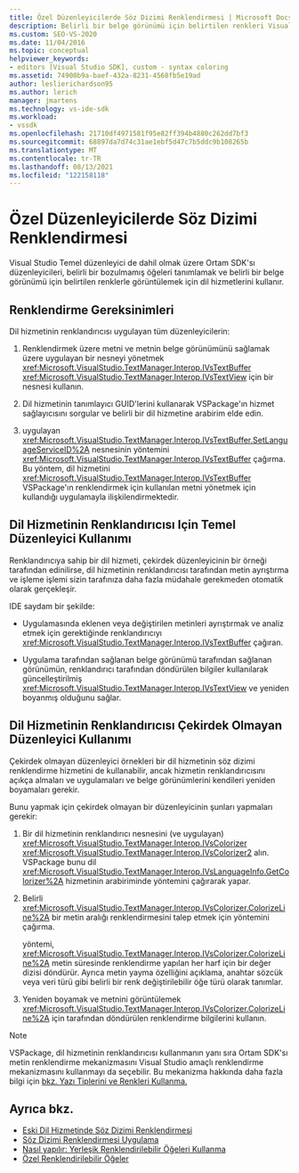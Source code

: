 ```yaml
---
title: Özel Düzenleyicilerde Söz Dizimi Renklendirmesi | Microsoft Docs
description: Belirli bir belge görünümü için belirtilen renkleri Visual Studio Ortam SDK'sı özel düzenleyicileri'nde söz dizimi renklendirmesi hakkında bilgi edinebilirsiniz.
ms.custom: SEO-VS-2020
ms.date: 11/04/2016
ms.topic: conceptual
helpviewer_keywords:
- editors [Visual Studio SDK], custom - syntax coloring
ms.assetid: 74900b9a-baef-432a-8231-4568fb5e19ad
author: leslierichardson95
ms.author: lerich
manager: jmartens
ms.technology: vs-ide-sdk
ms.workload:
- vssdk
ms.openlocfilehash: 21710df4971581f95e82ff394b4880c262dd7bf3
ms.sourcegitcommit: 68897da7d74c31ae1ebf5d47c7b5ddc9b108265b
ms.translationtype: MT
ms.contentlocale: tr-TR
ms.lasthandoff: 08/13/2021
ms.locfileid: "122158118"
---
```

# <a name="syntax-coloring-in-custom-editors"></a>Özel Düzenleyicilerde Söz Dizimi Renklendirmesi
Visual Studio Temel düzenleyici de dahil olmak üzere Ortam SDK'sı düzenleyicileri, belirli bir bozulmamış öğeleri tanımlamak ve belirli bir belge görünümü için belirtilen renklerle görüntülemek için dil hizmetlerini kullanır.

## <a name="colorization-requirements"></a>Renklendirme Gereksinimleri
 Dil hizmetinin renklandırıcısı uygulayan tüm düzenleyicilerin:

1. Renklendirmek üzere metni ve metnin belge görünümünü sağlamak üzere uygulayan bir nesneyi yönetmek <xref:Microsoft.VisualStudio.TextManager.Interop.IVsTextBuffer> <xref:Microsoft.VisualStudio.TextManager.Interop.IVsTextView> için bir nesnesi kullanın.

2. Dil hizmetinin tanımlayıcı GUID'lerini kullanarak VSPackage'ın hizmet sağlayıcısını sorgular ve belirli bir dil hizmetine arabirim elde edin.

3. uygulayan <xref:Microsoft.VisualStudio.TextManager.Interop.IVsTextBuffer.SetLanguageServiceID%2A> nesnesinin yöntemini <xref:Microsoft.VisualStudio.TextManager.Interop.IVsTextBuffer> çağırma. Bu yöntem, dil hizmetini <xref:Microsoft.VisualStudio.TextManager.Interop.IVsTextBuffer> VSPackage'ın renklendirmek için kullanılan metni yönetmek için kullandığı uygulamayla ilişkilendirmektedir.

## <a name="core-editor-usage-of-a-language-services-colorizer"></a>Dil Hizmetinin Renklandırıcısı Için Temel Düzenleyici Kullanımı
 Renklandırıcıya sahip bir dil hizmeti, çekirdek düzenleyicinin bir örneği tarafından edinilirse, dil hizmetinin renklandırıcısı tarafından metin ayrıştırma ve işleme işlemi sizin tarafınıza daha fazla müdahale gerekmeden otomatik olarak gerçekleşir.

 IDE saydam bir şekilde:

- Uygulamasında eklenen veya değiştirilen metinleri ayrıştırmak ve analiz etmek için gerektiğinde renklandırıcıyı <xref:Microsoft.VisualStudio.TextManager.Interop.IVsTextBuffer> çağıran.

- Uygulama tarafından sağlanan belge görünümü tarafından sağlanan görünümün, renklandırıcı tarafından döndürülen bilgiler kullanılarak güncelleştirilmiş <xref:Microsoft.VisualStudio.TextManager.Interop.IVsTextView> ve yeniden boyanmış olduğunu sağlar.

## <a name="non-core-editor-usage-of-a-language-services-colorizer"></a>Dil Hizmetinin Renklandırıcısı Çekirdek Olmayan Düzenleyici Kullanımı
 Çekirdek olmayan düzenleyici örnekleri bir dil hizmetinin söz dizimi renklendirme hizmetini de kullanabilir, ancak hizmetin renklandırıcısını açıkça almaları ve uygulamaları ve belge görünümlerini kendileri yeniden boyamaları gerekir.

 Bunu yapmak için çekirdek olmayan bir düzenleyicinin şunları yapmaları gerekir:

1. Bir dil hizmetinin renklandırıcı nesnesini (ve uygulayan) <xref:Microsoft.VisualStudio.TextManager.Interop.IVsColorizer> <xref:Microsoft.VisualStudio.TextManager.Interop.IVsColorizer2> alın. VSPackage bunu dil <xref:Microsoft.VisualStudio.TextManager.Interop.IVsLanguageInfo.GetColorizer%2A> hizmetinin arabiriminde yöntemini çağırarak yapar.

2. Belirli <xref:Microsoft.VisualStudio.TextManager.Interop.IVsColorizer.ColorizeLine%2A> bir metin aralığı renklendirmesini talep etmek için yöntemini çağırma.

     yöntemi, <xref:Microsoft.VisualStudio.TextManager.Interop.IVsColorizer.ColorizeLine%2A> metin süresinde renklendirme yapılan her harf için bir değer dizisi döndürür. Ayrıca metin yayma özelliğini açıklama, anahtar sözcük veya veri türü gibi belirli bir renk değiştirilebilir öğe türü olarak tanımlar.

3. Yeniden boyamak ve metnini görüntülemek <xref:Microsoft.VisualStudio.TextManager.Interop.IVsColorizer.ColorizeLine%2A> için tarafından döndürülen renklendirme bilgilerini kullanın.

> [!NOTE]
> VSPackage, dil hizmetinin renklandırıcısı kullanmanın yanı sıra Ortam SDK'sı metin renklendirme mekanizmasını Visual Studio amaçlı renklendirme mekanizmasını kullanmayı da seçebilir. Bu mekanizma hakkında daha fazla bilgi için [bkz. Yazı Tiplerini ve Renkleri Kullanma.](/previous-versions/visualstudio/visual-studio-2015/extensibility/using-fonts-and-colors?preserve-view=true&view=vs-2015)

## <a name="see-also"></a>Ayrıca bkz.

- [Eski Dil Hizmetinde Söz Dizimi Renklendirmesi](../extensibility/internals/syntax-coloring-in-a-legacy-language-service.md)
- [Söz Dizimi Renklendirmesi Uygulama](../extensibility/internals/implementing-syntax-coloring.md)
- [Nasıl yapılır: Yerleşik Renklendirilebilir Öğeleri Kullanma](../extensibility/internals/how-to-use-built-in-colorable-items.md)
- [Özel Renklendirilebilir Öğeler](../extensibility/internals/custom-colorable-items.md)